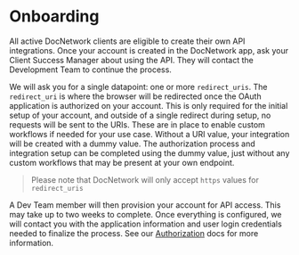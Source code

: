 # Onboarding

All active DocNetwork clients are eligible to create their own API integrations. Once your account is created in the DocNetwork app, ask your Client Success Manager about using the API. They will contact the Development Team to continue the process.

We will ask you for a single datapoint: one or more `redirect_uris`. The `redirect_uri` is where the browser will be redirected once the OAuth application is authorized on your account. This is only required for the initial setup of your account, and outside of a single redirect during setup, no requests will be sent to the URIs. These are in place to enable custom workflows if needed for your use case. Without a URI value, your integration will be created with a dummy value. The authorization process and integration setup can be completed using the dummy value, just without any custom workflows that may be present at your own endpoint.

> Please note that DocNetwork will only accept `https` values for `redirect_uris`

A Dev Team member will then provision your account for API access. This may take up to two weeks to complete. Once everything is configured, we will contact you with the application information and user login credentials needed to finalize the process. See our [Authorization](oauth.md) docs for more information.
